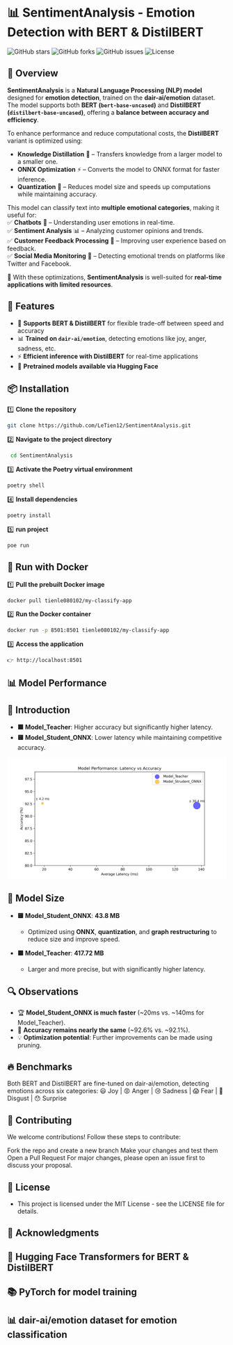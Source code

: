 # 📊 SentimentAnalysis - Emotion Detection with BERT & DistilBERT

![GitHub stars](https://img.shields.io/github/stars/LeTien12/SentimentAnalysis?style=social)
![GitHub forks](https://img.shields.io/github/forks/LeTien12/SentimentAnalysis?style=social)
![GitHub issues](https://img.shields.io/github/issues/LeTien12/SentimentAnalysis)
![License](https://img.shields.io/github/license/LeTien12/SentimentAnalysis)

## 🌟 Overview  

**SentimentAnalysis** is a **Natural Language Processing (NLP) model** designed for **emotion detection**, trained on the **dair-ai/emotion** dataset. The model supports both **BERT (`bert-base-uncased`)** and **DistilBERT (`distilbert-base-uncased`)**, offering a **balance between accuracy and efficiency**.  

To enhance performance and reduce computational costs, the **DistilBERT** variant is optimized using:  
- **Knowledge Distillation** 🧠 – Transfers knowledge from a larger model to a smaller one.  
- **ONNX Optimization** ⚡ – Converts the model to ONNX format for faster inference.  
- **Quantization** 🔢 – Reduces model size and speeds up computations while maintaining accuracy.  

This model can classify text into **multiple emotional categories**, making it useful for:  
✅ **Chatbots** 🤖 – Understanding user emotions in real-time.  
✅ **Sentiment Analysis** 📊 – Analyzing customer opinions and trends.  
✅ **Customer Feedback Processing** 📝 – Improving user experience based on feedback.  
✅ **Social Media Monitoring** 📢 – Detecting emotional trends on platforms like Twitter and Facebook.  

📝 With these optimizations, **SentimentAnalysis** is well-suited for **real-time applications with limited resources**.

## 🚀 Features

- 🧠 **Supports BERT & DistilBERT** for flexible trade-off between speed and accuracy  
- 📊 **Trained on `dair-ai/emotion`**, detecting emotions like joy, anger, sadness, etc.  
- ⚡ **Efficient inference with DistilBERT** for real-time applications  
- 🔄 **Pretrained models available via Hugging Face**  

## 📦 Installation

1️⃣ **Clone the repository**  
   ```bash
   git clone https://github.com/LeTien12/SentimentAnalysis.git
   ```

2️⃣ **Navigate to the project directory**
   ```bash
    cd SentimentAnalysis
   ```

3️⃣ **Activate the Poetry virtual environment**  
   ```bash
   poetry shell
   ```

4️⃣ **Install dependencies**  
   ```bash
   poetry install
   ```

5️⃣ **run project**  
   ```bash
   poe run
   ```

## 🐳 Run with Docker

1️⃣ **Pull the prebuilt Docker image**  
   ```bash
   docker pull tienle080102/my-classify-app
   ```

2️⃣ **Run the Docker container**  
   ```bash
   docker run -p 8501:8501 tienle080102/my-classify-app
   ```

3️⃣ **Access the application**  
   ```bash
   👉 http://localhost:8501
   ```

## 📊 Model Performance
## 🚀 Introduction
- **🟪 Model_Teacher**: Higher accuracy but significantly higher latency.
- **🟨 Model_Student_ONNX**: Lower latency while maintaining competitive accuracy.
 
![image](src/infrastructure/save_img/plot.jpg)

## 📏 Model Size
- **🟨 Model_Student_ONNX**: **43.8 MB**  
  - Optimized using **ONNX**, **quantization**, and **graph restructuring** to reduce size and improve speed.

- **🟪 Model_Teacher**: **417.72 MB**  
  - Larger and more precise, but with significantly higher latency.

## 🔍 Observations
- 🏆 **Model_Student_ONNX is much faster** (~20ms vs. ~140ms for Model_Teacher).
- 🎯 **Accuracy remains nearly the same** (~92.6% vs. ~92.1%).
- 💡 **Optimization potential**: Further improvements can be made using pruning.

## 🔥 Benchmarks
Both BERT and DistilBERT are fine-tuned on dair-ai/emotion, detecting emotions across six categories:
😃 Joy | 😡 Anger | 😢 Sadness | 😱 Fear | 🤢 Disgust | 😯 Surprise

## 🤝 Contributing
We welcome contributions! Follow these steps to contribute:

Fork the repo and create a new branch
Make your changes and test them
Open a Pull Request
For major changes, please open an issue first to discuss your proposal.

## 📄 License
- This project is licensed under the MIT License - see the LICENSE file for details.

## 🌟 Acknowledgments
## 🤗 Hugging Face Transformers for BERT & DistilBERT
## 📚 PyTorch for model training
## 📊 dair-ai/emotion dataset for emotion classification

